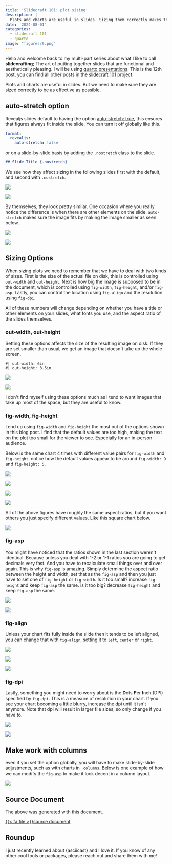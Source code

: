 ```yaml
---
title: 'Slidecraft 101: plot sizing'
description: |
  Plots and charts are useful in slides. Sizing them correctly makes them stand out and be readable.
date: '2024-08-01'
categories:
  - slidecraft 101
  - quarto
image: "figures/9.png"
---
```




Hello and welcome back to my multi-part series about what I like to call **slidecrafting**; The art of putting together slides that are functional and aesthetically pleasing. I will be using [quarto presentations](https://quarto.org/). This is the 12th post, you can find all other posts in the [slidecraft 101](../../project/slidecraft-101/index.qmd#blog-posts) project.

Plots and charts are useful in slides. But we need to make sure they are sized correctly to be as effective as possible.

## auto-stretch option

Revealjs slides default to having the option [auto-stretch: true](https://quarto.org/docs/presentations/revealjs/advanced.html#stretch), this ensures that figures always fit inside the slide. You can turn it off globally like this.

```yaml
format:
  revealjs:
    auto-stretch: false
```

or on a slide-by-slide basis by adding the `.nostretch` class to the slide.

```md
## Slide Title {.nostretch}
```

We see how they affect sizing in the following slides first with the default, and second with `.nostretch`.

![](figures/1.png)

![](figures/2.png)

By themselves, they look pretty similar. One occasion where you really notice the difference is when there are other elements on the slide. `auto-stretch` makes sure the image fits by making the image smaller as seen below.

![](figures/3.png)

![](figures/4.png)

## Sizing Options

When sizing plots we need to remember that we have to deal with two kinds of sizes. First is the size of the actual file on disk, this is controlled using `out-width` and `out-height`. Next is how big the image is supposed to be in the document, which is controlled using `fig-width`, `fig-height`, and/or `fig-asp`. Lastly, you can control the location using `fig-align` and the resolution using `fig-dpi`.

All of these numbers will change depending on whether you have a title or other elements on your slides, what fonts you use, and the aspect ratio of the slides themselves.

### out-width, out-height

Setting these options affects the size of the resulting image on disk. If they are set smaller than usual, we get an image that doesn't take up the whole screen.

```{{r}}
#| out-width: 6in
#| out-height: 3.5in
```

![](figures/5.png)

![](figures/6.png)

I don't find myself using these options much as I tend to want images that take up most of the space, but they are useful to know.

### fig-width, fig-height

I end up using `fig-width` and `fig-height` the most out of the options shown in this blog post. I find that the default values are too high, making the text on the plot too small for the viewer to see. Especially for an in-person audience.

Below is the same chart 4 times with different value pairs for `fig-width` and `fig-height`. notice how the default values appear to be around `fig-width: 9` and `fig-height: 5`.

![](figures/7.png)

![](figures/8.png)

![](figures/9.png)

![](figures/10.png)

All of the above figures have roughly the same aspect ratios, but if you want others you just specify different values. Like this square chart below.

![](figures/11.png)

### fig-asp

You might have noticed that the ratios shown in the last section weren't identical. Because unless you deal with 1-2 or 1-1 ratios you are going to get decimals very fast. And you have to recalculate small things over and over again. This is why `fig-asp` is amazing. Simply determine the aspect ratio between the height and width, set that as the `fig-asp` and then you just have to set one of `fig-height` or `fig-width`. Is it too small? increase `fig-height` and keep `fig-asp` the same. is it too big? decrease `fig-height` and keep `fig-asp` the same.

![](figures/12.png)

![](figures/13.png)

### fig-align

Unless your chart fits fully inside the slide then it tends to be left aligned, you can change that with `fig-align`, setting it to `left`, `center` or `right`.

![](figures/14.png)

![](figures/15.png)

![](figures/16.png)

### fig-dpi

Lastly, something you might need to worry about is the **D**ots **P**er **I**nch (DPI) specified by `fig-dpi`. This is a measure of resolution in your chart. If you see your chart becoming a little blurry, increase the dpi until it isn't anymore. Note that dpi will result in larger file sizes, so only change if you have to.

![](figures/17.png)

![](figures/18.png)

## Make work with columns

even if you set the option globally, you will have to make slide-by-slide adjustments, such as with charts in `.columns`. Below is one example of how we can modify the `fig-asp` to make it look decent in a column layout.

![](figures/19.png)

## Source Document

The above was generated with this document.

<a href="_examples.qmd" target="_blank" class="listing-slides btn-links">{{< fa file >}}source document<a>

## Roundup

I just recently learned about {asciicast} and I love it. If you know of any other cool tools or packages, please reach out and share them with me!

